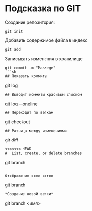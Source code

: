 # Подсказка по GIT 
Создание репозитория:

```
git init

```

Добавить содержимое файла в индекс

```
git add
```
Записывать изменения в хранилище
```
git commit -m "Massege"
```sh
## Показать коммиты
```
git log
```
## Выводит коммиты красивым списком
```
git log --oneline
```
## Переходит по веткам
```
git checkout <branch name>
```
## Разница между изменениями 
```
git diff
```
<<<<<<< HEAD
#  List, create, or delete branches

```

git branch <name branch>   

```

Отображение всех веток

````
git branch
```
*Создание новой ветки*
 ```
git branch <имя>


